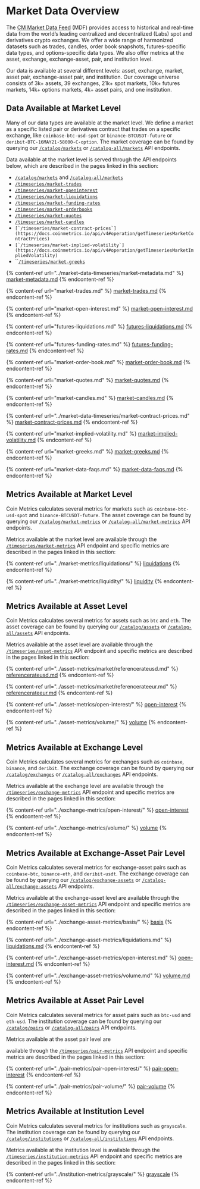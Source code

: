 # Market Data Overview

The [CM Market Data Feed](https://coinmetrics.io/market-data-feed/) (MDF) provides access to historical and real-time data from the world’s leading centralized and decentralized (Labs) spot and derivatives crypto exchanges. We offer a wide range of harmonized datasets such as trades, candles, order book snapshots, futures-specific data types, and options-specific data types. We also offer metrics at the asset, exchange, exchange-asset, pair, and institution level.&#x20;

Our data is available at several different levels: asset, exchange, market, asset pair, exchange-asset pair, and institution. Our coverage universe consists of 3k+ assets, 39 exchanges, 21k+ spot markets, 10k+ futures markets, 14k+ options markets, 4k+ asset pairs, and one institution.&#x20;

## Data Available at Market Level&#x20;

Many of our data types are available at the market level. We define a market as a specific listed pair or derivatives contract that trades on a specific exchange, like `coinbase-btc-usd-spot` or `binance-BTCUSDT-future` or `deribit-BTC-16MAY21-58000-C-option`. The market coverage can be found by querying our [`/catalog/markets`](https://docs.coinmetrics.io/api/v4#operation/getCatalogMarkets) or [`/catalog-all/markets`](https://docs.coinmetrics.io/api/v4#operation/getCatalogAllMarkets) API endpoints.

Data available at the market level is served through the API endpoints below, which are described in the pages linked in this section:&#x20;

* [`/catalog/markets`](https://docs.coinmetrics.io/api/v4#operation/getCatalogMarkets) and [`/catalog-all/markets`](https://docs.coinmetrics.io/api/v4#operation/getCatalogAllMarkets)
* [`/timeseries/market-trades`](https://docs.coinmetrics.io/api/v4#operation/getTimeseriesMarketTrades)
* [`/timeseries/market-openinterest`](https://docs.coinmetrics.io/api/v4#operation/getTimeseriesMarketOpenIntereset)
* [`/timeseries/market-liquidations`](https://docs.coinmetrics.io/api/v4#operation/getTimeseriesMarketLiquidations)
* [`/timeseries/market-funding-rates`](https://docs.coinmetrics.io/api/v4#operation/getTimeseriesMarketFundingRates)
* [`/timeseries/market-orderbooks`](https://docs.coinmetrics.io/api/v4#operation/getTimeseriesMarketOrderbooks)
* [`/timeseries/market-quotes`](https://docs.coinmetrics.io/api/v4#operation/getTimeseriesMarketQuotes)
* [`/timeseries/market-candles`](https://docs.coinmetrics.io/api/v4#operation/getTimeseriesMarketCandles)
* ``[`/timeseries/market-contract-prices`](https://docs.coinmetrics.io/api/v4#operation/getTimeseriesMarketContractPrices)``
* ``[`/timeseries/market-implied-volatility`](https://docs.coinmetrics.io/api/v4#operation/getTimeseriesMarketImpliedVolatility)``
* ``[`/timeseries/market-greeks`](https://docs.coinmetrics.io/api/v4#operation/getTimeseriesMarketGreeks)

{% content-ref url="../market-data-timeseries/market-metadata.md" %}
[market-metadata.md](../market-data-timeseries/market-metadata.md)
{% endcontent-ref %}

{% content-ref url="market-trades.md" %}
[market-trades.md](market-trades.md)
{% endcontent-ref %}

{% content-ref url="market-open-interest.md" %}
[market-open-interest.md](market-open-interest.md)
{% endcontent-ref %}

{% content-ref url="futures-liquidations.md" %}
[futures-liquidations.md](futures-liquidations.md)
{% endcontent-ref %}

{% content-ref url="futures-funding-rates.md" %}
[futures-funding-rates.md](futures-funding-rates.md)
{% endcontent-ref %}

{% content-ref url="market-order-book.md" %}
[market-order-book.md](market-order-book.md)
{% endcontent-ref %}

{% content-ref url="market-quotes.md" %}
[market-quotes.md](market-quotes.md)
{% endcontent-ref %}

{% content-ref url="market-candles.md" %}
[market-candles.md](market-candles.md)
{% endcontent-ref %}

{% content-ref url="../market-data-timeseries/market-contract-prices.md" %}
[market-contract-prices.md](../market-data-timeseries/market-contract-prices.md)
{% endcontent-ref %}

{% content-ref url="market-implied-volatility.md" %}
[market-implied-volatility.md](market-implied-volatility.md)
{% endcontent-ref %}

{% content-ref url="market-greeks.md" %}
[market-greeks.md](market-greeks.md)
{% endcontent-ref %}

{% content-ref url="market-data-faqs.md" %}
[market-data-faqs.md](market-data-faqs.md)
{% endcontent-ref %}

## Metrics Available at Market Level

Coin Metrics calculates several metrics for markets such as `coinbase-btc-usd-spot` and `binance-BTCUSDT-future`. The asset coverage can be found by querying our [`/catalog/market-metrics`](https://docs.coinmetrics.io/api/v4#operation/getCatalogMarketMetrics) or [`/catalog-all/market-metrics`](https://docs.coinmetrics.io/api/v4#operation/getCatalogAllMarketMetrics) API endpoints.

Metrics available at the market level are available through the [`/timeseries/market-metrics`](https://docs.coinmetrics.io/api/v4#operation/getTimeseriesMarketMetrics) API endpoint and specific metrics are described in the pages linked in this section:&#x20;

{% content-ref url="../market-metrics/liquidations/" %}
[liquidations](../market-metrics/liquidations/)
{% endcontent-ref %}

{% content-ref url="../market-metrics/liquidity/" %}
[liquidity](../market-metrics/liquidity/)
{% endcontent-ref %}

## Metrics Available at Asset Level&#x20;

Coin Metrics calculates several metrics for assets such as `btc` and `eth`. The asset coverage can be found by querying our [`/catalog/assets`](https://docs.coinmetrics.io/api/v4#operation/getCatalogAssets) or [`/catalog-all/assets`](https://docs.coinmetrics.io/api/v4#operation/getCatalogAllAssets) API endpoints.

Metrics available at the asset level are available through the [`/timeseries/asset-metrics`](https://docs.coinmetrics.io/api/v4#operation/getTimeseriesAssetMetrics) API endpoint and specific metrics are described in the pages linked in this section:&#x20;

{% content-ref url="../asset-metrics/market/referencerateusd.md" %}
[referencerateusd.md](../asset-metrics/market/referencerateusd.md)
{% endcontent-ref %}

{% content-ref url="../asset-metrics/market/referencerateeur.md" %}
[referencerateeur.md](../asset-metrics/market/referencerateeur.md)
{% endcontent-ref %}

{% content-ref url="../asset-metrics/open-interest/" %}
[open-interest](../asset-metrics/open-interest/)
{% endcontent-ref %}

{% content-ref url="../asset-metrics/volume/" %}
[volume](../asset-metrics/volume/)
{% endcontent-ref %}

## Metrics Available at Exchange Level&#x20;

Coin Metrics calculates several metrics for exchanges such as `coinbase`, `binance`, and `deribit`. The exchange coverage can be found by querying our [`/catalog/exchanges`](https://docs.coinmetrics.io/api/v4#operation/getCatalogExchanges) or [`/catalog-all/exchanges`](https://docs.coinmetrics.io/api/v4#operation/getCatalogAllExchanges) API endpoints.

Metrics available at the exchange level are available through the [`/timeseries/exchange-metrics`](https://docs.coinmetrics.io/api/v4#operation/getTimeseriesExchangeMetrics) API endpoint and specific metrics are described in the pages linked in this section:&#x20;

{% content-ref url="../exchange-metrics/open-interest/" %}
[open-interest](../exchange-metrics/open-interest/)
{% endcontent-ref %}

{% content-ref url="../exchange-metrics/volume/" %}
[volume](../exchange-metrics/volume/)
{% endcontent-ref %}

## Metrics Available at Exchange-Asset Pair Level&#x20;

Coin Metrics calculates several metrics for exchange-asset pairs such as `coinbase-btc`, `binance-eth`, and `deribit-usdt`. The exchange coverage can be found by querying our [`/catalog/exchange-assets`](https://docs.coinmetrics.io/api/v4#operation/getCatalogExchangeAssets) or [`/catalog-all/exchange-assets`](https://docs.coinmetrics.io/api/v4#operation/getCatalogAllExchangeAssets) API endpoints.

Metrics available at the exchange-asset level are available through the [`/timeseries/exchange-asset-metrics`](https://docs.coinmetrics.io/api/v4#operation/getTimeseriesExchangeAssetMetrics) API endpoint and specific metrics are described in the pages linked in this section:&#x20;

{% content-ref url="../exchange-asset-metrics/basis/" %}
[basis](../exchange-asset-metrics/basis/)
{% endcontent-ref %}

{% content-ref url="../exchange-asset-metrics/liquidations.md" %}
[liquidations.md](../exchange-asset-metrics/liquidations.md)
{% endcontent-ref %}

{% content-ref url="../exchange-asset-metrics/open-interest.md" %}
[open-interest.md](../exchange-asset-metrics/open-interest.md)
{% endcontent-ref %}

{% content-ref url="../exchange-asset-metrics/volume.md" %}
[volume.md](../exchange-asset-metrics/volume.md)
{% endcontent-ref %}

## Metrics Available at Asset Pair Level&#x20;

Coin Metrics calculates several metrics for asset pairs such as `btc-usd` and `eth-usd`. The institution coverage can be found by querying our [`/catalog/pairs`](https://docs.coinmetrics.io/api/v4#operation/getCatalogAssetPairs) or [`/catalog-all/pairs`](https://docs.coinmetrics.io/api/v4#operation/getCatalogAllAssetPairs) API endpoints.

Metrics available at the asset pair level are

&#x20;available through the [`/timeseries/pair-metrics`](https://docs.coinmetrics.io/api/v4#operation/getTimeseriesPairMetrics) API endpoint and specific metrics are described in the pages linked in this section:&#x20;

{% content-ref url="../pair-metrics/pair-open-interest/" %}
[pair-open-interest](../pair-metrics/pair-open-interest/)
{% endcontent-ref %}

{% content-ref url="../pair-metrics/pair-volume/" %}
[pair-volume](../pair-metrics/pair-volume/)
{% endcontent-ref %}

## Metrics Available at Institution Level&#x20;

Coin Metrics calculates several metrics for institutions such as `grayscale`. The institution coverage can be found by querying our [`/catalog/institutions`](https://docs.coinmetrics.io/api/v4#operation/getCatalogInstitutions) or [`/catalog-all/institutions`](https://docs.coinmetrics.io/api/v4#operation/getCatalogAllInstitutions) API endpoints.

Metrics available at the institution level is available through the [`/timeseries/institution-metrics`](https://docs.coinmetrics.io/api/v4#operation/getTimeseriesInstitutionMetrics) API endpoint and specific metrics are described in the pages linked in this section:&#x20;

{% content-ref url="../institution-metrics/grayscale/" %}
[grayscale](../institution-metrics/grayscale/)
{% endcontent-ref %}
